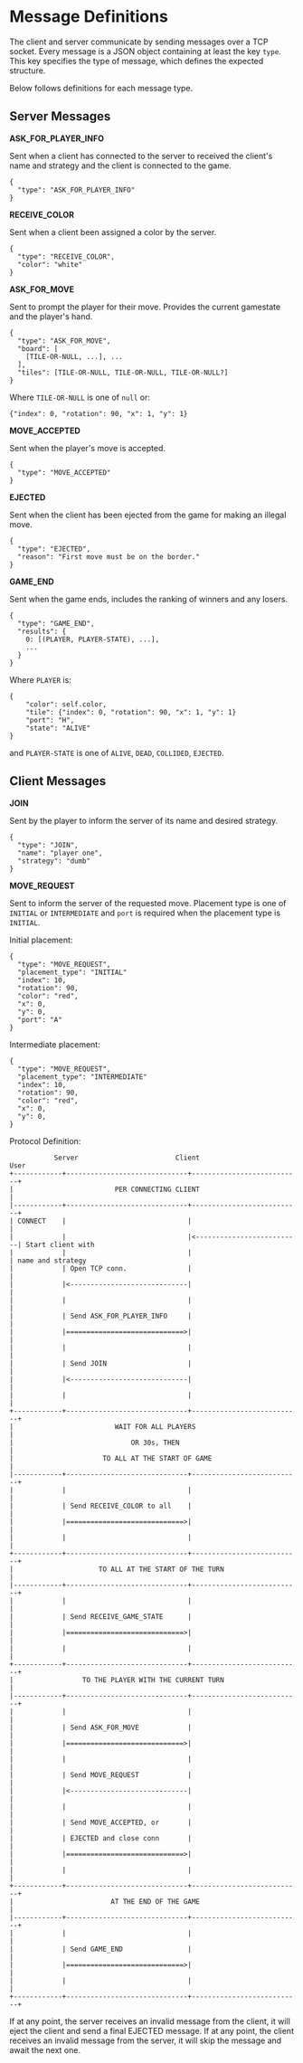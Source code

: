 # Message Definitions

The client and server communicate by sending messages over a TCP socket. Every message is a JSON object containing at least the key `type`. This key specifies the type of message, which defines the expected structure.

Below follows definitions for each message type.

## Server Messages

**ASK_FOR_PLAYER_INFO**

Sent when a client has connected to the server to received the client's name and strategy and the
client is connected to the game.

    {
      "type": "ASK_FOR_PLAYER_INFO"
    }

**RECEIVE_COLOR**

Sent when a client been assigned a color by the server.

    {
      "type": "RECEIVE_COLOR",
      "color": "white"
    }

**ASK_FOR_MOVE**

Sent to prompt the player for their move. Provides the current gamestate
and the player's hand.

    {
      "type": "ASK_FOR_MOVE",
      "board": [
        [TILE-OR-NULL, ...], ...
      ],
      "tiles": [TILE-OR-NULL, TILE-OR-NULL, TILE-OR-NULL?]
    }

Where `TILE-OR-NULL` is one of `null` or:

    {"index": 0, "rotation": 90, "x": 1, "y": 1}

**MOVE_ACCEPTED**

Sent when the player's move is accepted.

    {
      "type": "MOVE_ACCEPTED"
    }

**EJECTED**

Sent when the client has been ejected from the game for making an illegal
move.

    {
      "type": "EJECTED",
      "reason": "First move must be on the border."
    }

**GAME_END**

Sent when the game ends, includes the ranking of winners and any losers.

    {
      "type": "GAME_END",
      "results": {
        0: [(PLAYER, PLAYER-STATE), ...],
        ...
      }
    }

Where `PLAYER` is:

    {
        "color": self.color,
        "tile": {"index": 0, "rotation": 90, "x": 1, "y": 1}
        "port": "H",
        "state": "ALIVE"
    }

and `PLAYER-STATE` is one of `ALIVE`, `DEAD`, `COLLIDED`, `EJECTED`.

## Client Messages

**JOIN**

Sent by the player to inform the server of its name and desired strategy.

    {
      "type": "JOIN",
      "name": "player one",
      "strategy": "dumb"
    }

**MOVE_REQUEST**

Sent to inform the server of the requested move. Placement type is one of
`INITIAL` or `INTERMEDIATE` and `port` is required when the placement type is
`INITIAL`.

Initial placement:

    {
      "type": "MOVE_REQUEST",
      "placement_type": "INITIAL"
      "index": 10,
      "rotation": 90,
      "color": "red",
      "x": 0,
      "y": 0,
      "port": "A"
    }

Intermediate placement:

    {
      "type": "MOVE_REQUEST",
      "placement_type": "INTERMEDIATE"
      "index": 10,
      "rotation": 90,
      "color": "red",
      "x": 0,
      "y": 0,
    }

Protocol Definition:

               Server                        Client                        User
    +------------+------------------------------+---------------------------+
    |                         PER CONNECTING CLIENT                         |
    |------------+------------------------------+---------------------------+
    | CONNECT    |                              |                           |
    |            |                              |<--------------------------| Start client with
    |            |                              |                           | name and strategy
    |            | Open TCP conn.               |                           |
    |            |<-----------------------------|                           |
    |            |                              |                           |
    |            | Send ASK_FOR_PLAYER_INFO     |                           |
    |            |=============================>|                           |
    |            |                              |                           |
    |            | Send JOIN                    |                           |
    |            |<-----------------------------|                           |
    |            |                              |                           |
    +------------+------------------------------+---------------------------+
    |                         WAIT FOR ALL PLAYERS                          |
    |                             OR 30s, THEN                              |
    |                      TO ALL AT THE START OF GAME                      |
    |------------+------------------------------+---------------------------+
    |            |                              |                           |
    |            | Send RECEIVE_COLOR to all    |                           |
    |            |=============================>|                           |
    |            |                              |                           |
    +------------+------------------------------+---------------------------+
    |                     TO ALL AT THE START OF THE TURN                   |
    |------------+------------------------------+---------------------------+
    |            |                              |                           |
    |            | Send RECEIVE_GAME_STATE      |                           |
    |            |=============================>|                           |
    |            |                              |                           |
    +------------+------------------------------+---------------------------+
    |                 TO THE PLAYER WITH THE CURRENT TURN                   |
    |------------+------------------------------+---------------------------+
    |            |                              |                           |
    |            | Send ASK_FOR_MOVE            |                           |
    |            |=============================>|                           |
    |            |                              |                           |
    |            | Send MOVE_REQUEST            |                           |
    |            |<-----------------------------|                           |
    |            |                              |                           |
    |            | Send MOVE_ACCEPTED, or       |                           |
    |            | EJECTED and close conn       |                           |
    |            |=============================>|                           |
    |            |                              |                           |
    +------------+------------------------------+---------------------------+
    |                        AT THE END OF THE GAME                         |
    |------------+------------------------------+---------------------------+
    |            |                              |                           |
    |            | Send GAME_END                |                           |
    |            |=============================>|                           |
    |            |                              |                           |
    +------------+------------------------------+---------------------------+

If at any point, the server receives an invalid message from the client, it
will eject the client and send a final EJECTED message. If at any point, the
client receives an invalid message from the server, it will skip the message
and await the next one.
